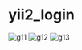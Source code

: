 # yii2_login


![g11](https://github.com/thethoufik46/yii2_login/assets/72694934/2c989852-5db6-4068-b8a8-d3d146855ef8)
![g12](https://github.com/thethoufik46/yii2_login/assets/72694934/182be8ef-81df-4a6a-af83-9e883f743152)
![g13](https://github.com/thethoufik46/yii2_login/assets/72694934/a254b1a3-b52f-4e15-9088-daa2721c863e)
